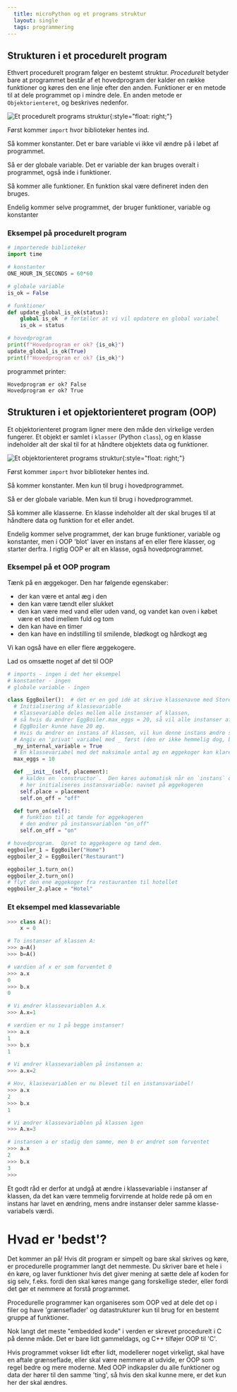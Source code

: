 ```yaml
---
  title: microPython og et programs struktur
  layout: single
  tags: programmering
---
```


## Strukturen i et procedurelt program

Ethvert procedurelt program følger en bestemt struktur. _Procedurelt_ betyder bare at programmet består af et hovedprogram der kalder en række funktioner og køres den ene linje efter den anden.  Funktioner er en metode til at dele programmet op i mindre dele.  En anden metode er `Objektorienteret`, og beskrives nedenfor.

![Et procedurelt programs struktur](/assets/images/2023-12-01-microPython-programstruktur/image-1.drawio.svg){:style="float: right;"}

Først kommer `import` hvor biblioteker hentes ind.

Så kommer konstanter.  Det er bare variable vi ikke vil ændre på i løbet af programmet.

Så er der globale variable.  Det er variable der kan bruges overalt i programmet, også inde i funktioner.

Så kommer alle funktioner.  En funktion skal være defineret inden den bruges.

Endelig kommer selve programmet, der bruger funktioner, variable og konstanter

### Eksempel på procedurelt program

```python
# importerede biblioteker
import time

# konstanter
ONE_HOUR_IN_SECONDS = 60*60

# globale variable
is_ok = False

# funktioner
def update_global_is_ok(status):
    global is_ok  # fortæller at vi vil opdatere en global variabel
    is_ok = status

# hovedprogram
print(f"Hovedprogram er ok? {is_ok}")
update_global_is_ok(True)
print(f"Hovedprogram er ok? {is_ok}")
```

programmet printer:

```
Hovedprogram er ok? False
Hovedprogram er ok? True
```

## Strukturen i et opjektorienteret program (OOP)

Et objektorienteret program ligner mere den måde den virkelige verden fungerer.  Et objekt er samlet i `klasser` (Python `class`), og en klasse indeholder alt der skal til for at håndtere objektets data og funktioner.

![Et objektorienteret programs struktur](/assets/images/2023-12-01-microPython-programstruktur/image-2.drawio.svg){:style="float: right;"}

Først kommer `import` hvor biblioteker hentes ind.

Så kommer konstanter.  Men kun til brug i hovedprogrammet.

Så er der globale variable. Men kun til brug i hovedprogrammet.

Så kommer alle klasserne.  En klasse indeholder alt der skal bruges til at håndtere data og funktion for et eller andet.

Endelig kommer selve programmet, der kan bruge funktioner, variable og konstanter, men i OOP 'blot' laver en instans af en eller flere klasser, og starter derfra.  I rigtig OOP er alt en klasse, også hovedprogrammet.

### Eksempel på et OOP program

Tænk på en æggekoger. Den har følgende egenskaber:

* der kan være et antal æg i den
* den kan være tændt eller slukket
* den kan være med vand eller uden vand, og vandet kan oven i købet være et sted imellem fuld og tom
* den kan have en timer
* den kan have en indstilling til smilende, blødkogt og hårdkogt æg

Vi kan også have en eller flere æggekogere.

Lad os omsætte noget af det til OOP

```python
# imports - ingen i det her eksempel
# konstanter - ingen
# globale variable - ingen

class EggBoiler():  # det er en god idé at skrive klassenavne med StoreNavne
  # Initialisering af klassevariable
  # Klassevariable deles mellem alle instanser af klassen,
  # så hvis du ændrer EggBoiler.max_eggs = 20, så vil alle instanser af
  # EggBoiler kunne have 20 æg.
  # Hvis du ændrer en instans af klassen, vil kun denne instans ændre sig dog...
  # Angiv en 'privat' variabel med _ først (den er ikke hemmelig dog, bare en navnekonvention)
  _my_internal_variable = True
  # En klassevariabel med det maksimale antal æg en æggekoger kan klare
  max_eggs = 10

  def __init__(self, placement):
    # kaldes en `constructor`.  Den køres automatisk når en `instans` oprettes.
    # her initialiseres instansvariable: navnet på æggekogeren
    self.place = placement
    self.on_off = "off"

  def turn_on(self):
    # funktion til at tænde for æggekogeren
    # den ændrer på instansvariablen "on_off"
    self.on_off = "on"

# hovedprogram.  Opret to æggekogere og tænd dem.
eggboiler_1 = EggBoiler("Home")
eggboiler_2 = EggBoiler("Restaurant")

eggboiler_1.turn_on()
eggboiler_2.turn_on()
# flyt den ene æggekoger fra restauranten til hotellet
eggboiler_2.place = "Hotel"
```

### Et eksempel med klassevariable

```python
>>> class A():
    x = 0

# To instanser af klassen A:    
>>> a=A()
>>> b=A()

# værdien af x er som forventet 0
>>> a.x
0
>>> b.x
0

# Vi ændrer klassevariablen A.x
>>> A.x=1

# værdien er nu 1 på begge instanser!
>>> a.x
1
>>> b.x
1

# Vi ændrer klassevariablen på instansen a:
>>> a.x=2

# Hov, klassevariablen er nu blevet til en instansvariabel!
>>> a.x
2
>>> b.x
1

# Vi ændrer klassevariablen på klassen igen
>>> A.x=3

# instansen a er stadig den samme, men b er ændret som forventet
>>> a.x
2
>>> b.x
3
>>> 
```

Et godt råd er derfor at undgå at ændre i klassevariable i instanser af klassen, da det kan være temmelig forvirrende at holde rede på om en instans har lavet en ændring, mens andre instanser deler samme klasse-variabels værdi.

# Hvad er 'bedst'?

Det kommer an på!  Hvis dit program er simpelt og bare skal skrives og køre, er procedurelle programmer langt det nemmeste.  Du skriver bare et hele i én køre, og laver funktioner hvis det giver mening at sætte dele af koden for sig selv, f.eks. fordi den skal køres mange gang forskellige steder, eller fordi det gør et nemmere at forstå programmet.

Procedurelle programmer kan organiseres som OOP ved at dele det op i filer og have 'grænseflader' og datastrukturer kun til brug for en bestemt gruppe af funktioner.

Nok langt det meste "embedded kode" i verden er skrevet procedurelt i C på denne måde.  Det er bare lidt gammeldags, og C++ tilføjer OOP til 'C'.

Hvis programmet vokser lidt efter lidt, modellerer noget virkeligt, skal have en aftale grænseflade, eller skal være nemmere at udvide, er OOP som regel bedre og mere moderne.  Med OOP indkapsler du alle funktioner og data der hører til den samme 'ting', så hvis den skal kunne mere, er det kun her der skal ændres.
